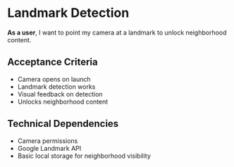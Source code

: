 # Landmark Detection

**As a user**, I want to point my camera at a landmark to unlock neighborhood content.

## Acceptance Criteria

- Camera opens on launch
- Landmark detection works
- Visual feedback on detection
- Unlocks neighborhood content

## Technical Dependencies

- Camera permissions
- Google Landmark API
- Basic local storage for neighborhood visibility